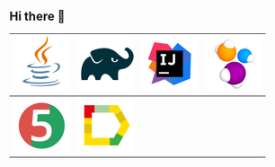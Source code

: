 ## Hi there 👋

|  ![This is an image](/icons/Java.png)  |  ![This is an image](/icons/Gradle.png)  | ![This is an image](/icons/Intelij_IDEA.png) | ![This is an image](/icons/Selenide.png) |
| :------------------------------------: | :--------------------------------------: | :--------------------------------------: | :--------------------------------------: |
| ![This is an image](/icons/JUnit5.png) | ![This is an image](/icons/Allure_Report.png) |                                          |                                          |

 








<!--
**lenabodrenok/lenabodrenok** is a ✨ _special_ ✨ repository because its `README.md` (this file) appears on your GitHub profile.

Here are some ideas to get you started:

- 🔭 I’m currently working on ...
- 🌱 I’m currently learning ...
- 👯 I’m looking to collaborate on ...
- 🤔 I’m looking for help with ...
- 💬 Ask me about ...
- 📫 How to reach me: ...
- 😄 Pronouns: ...
- ⚡ Fun fact: ...
-->
